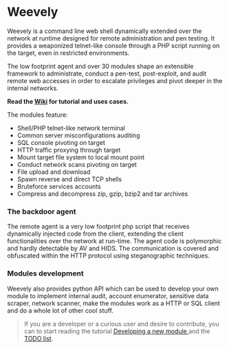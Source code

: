 Weevely
=======

Weevely is a command line web shell dynamically extended over the network at runtime designed for remote administration and pen testing. It provides a weaponized telnet-like console through a PHP script running on the target, even in restricted environments.

The low footprint agent and over 30 modules shape an extensible framework to administrate, conduct a pen-test, post-exploit, and audit remote web accesses in order to escalate privileges and pivot deeper in the internal networks.

**Read the [Wiki](https://github.com/epinna/weevely3/wiki#getting-started) for tutorial and uses cases.**

The modules feature:

* Shell/PHP telnet-like network terminal
* Common server misconfigurations auditing
* SQL console pivoting on target
* HTTP traffic proxying through target
* Mount target file system to local mount point
* Conduct network scans pivoting on target
* File upload and download
* Spawn reverse and direct TCP shells
* Bruteforce services accounts
* Compress and decompress zip, gzip, bzip2 and tar archives

### The backdoor agent

The remote agent is a very low footprint php script that receives dynamically injected code from the client, extending the client functionalities over the network at run-time. The agent code is polymorphic and hardly detectable by AV and HIDS. The communication is covered and obfuscated within the HTTP protocol using steganographic techniques.

### Modules development

Weevely also provides python API which can be used to develop your own module to implement internal audit, account enumerator, sensitive data scraper, network scanner, make the modules work as a HTTP or SQL client and do a whole lot of other cool stuff.

> If you are a developer or a curious user and desire to contribute, you can to start reading the tutorial [Developing a new module ](https://github.com/epinna/weevely3/wiki/developing-a-new-module) and the [TODO list](https://github.com/epinna/weevely3/issues/1).
